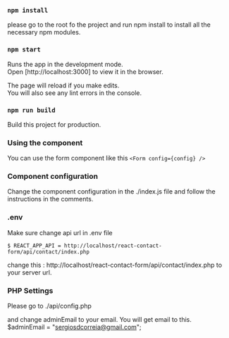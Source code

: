 ### `npm install`

please go to the root fo the project and run npm install to install all the necessary npm modules.

### `npm start`

Runs the app in the development mode.<br>
Open [http://localhost:3000] to view it in the browser.

The page will reload if you make edits.<br>
You will also see any lint errors in the console.

### `npm run build`

Build this project for production.


### Using the component

You can use the form component like this  `<Form config={config} />`

### Component configuration

Change the component configuration in the ./index.js file and follow the instructions in the comments.

### .env

Make sure change api url in .env file

    $ REACT_APP_API = http://localhost/react-contact-form/api/contact/index.php

change this : http://localhost/react-contact-form/api/contact/index.php
to your server url.

### PHP Settings

Please go to ./api/config.php

and change adminEmail to your email. You will get email to this.
    $adminEmail =  "sergiosdcorreia@gmail.com"; 

